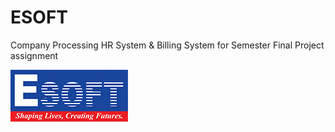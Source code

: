 # ESOFT
Company Processing HR System & Billing System for Semester Final Project assignment

![logo](esoft-logo.jpg)
